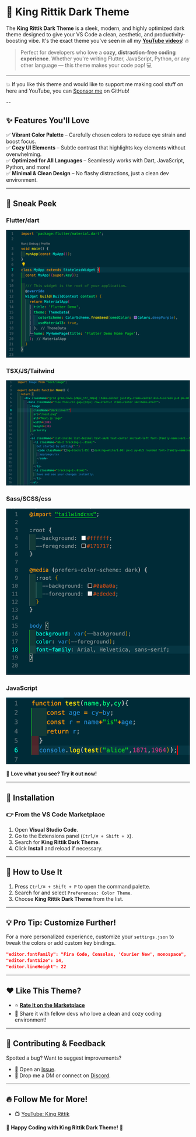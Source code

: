 # 🎨 **King Rittik Dark Theme**

The **King Rittik Dark Theme** is a sleek, modern, and highly optimized dark theme designed to give your VS Code a clean, aesthetic, and productivity-boosting vibe. It's the exact theme you've seen in all my **[YouTube videos](https://www.youtube.com/@king_rittik)**! 🔥

> Perfect for developers who love a **cozy, distraction-free coding experience**. Whether you're writing Flutter, JavaScript, Python, or any other language — this theme makes your code pop! 💻

---

💥 If you like this theme and would like to support me making cool stuff on here and YouTube, you can [Sponsor me](https://github.com/sponsors/RittikSoni) on GitHub!

--

## ✨ **Features You'll Love**

✅ **Vibrant Color Palette** – Carefully chosen colors to reduce eye strain and boost focus.  
✅ **Cozy UI Elements** – Subtle contrast that highlights key elements without overwhelming.  
✅ **Optimized for All Languages** – Seamlessly works with Dart, JavaScript, Python, and more!  
✅ **Minimal & Clean Design** – No flashy distractions, just a clean dev environment.

---

## 📸 **Sneak Peek**

### Flutter/dart

![King Rittik Dark Theme Preview - Flutter/dart](dart_ss.png)

### TSX/JS/Tailwind

![King Rittik Dark Theme Preview - TSX/JS/Tailwind](next_tsx_tailwind.png)

### Sass/SCSS/css

![King Rittik Dark Theme Preview - Sass/SCSS/css](css.png)

### JavaScript

![King Rittik Dark Theme Preview - JavaScript](js.png)

👀 **Love what you see? Try it out now!**

---

## 🚀 **Installation**

### 👉 **From the VS Code Marketplace**

1. Open **Visual Studio Code**.
2. Go to the Extensions panel (`Ctrl/⌘ + Shift + X`).
3. Search for **King Rittik Dark Theme**.
4. Click **Install** and reload if necessary.

---

## 🎯 **How to Use It**

1. Press `Ctrl/⌘ + Shift + P` to open the command palette.
2. Search for and select `Preferences: Color Theme`.
3. Choose **King Rittik Dark Theme** from the list.

---

## 💡 **Pro Tip: Customize Further!**

For a more personalized experience, customize your `settings.json` to tweak the colors or add custom key bindings.

```json
"editor.fontFamily": "Fira Code, Consolas, 'Courier New', monospace",
"editor.fontSize": 14,
"editor.lineHeight": 22
```

---

## ❤️ **Like This Theme?**

- ⭐️ **[Rate It on the Marketplace](http://marketplace.visualstudio.com/items?itemName=KingRittik.rs-dark)**
- 📢 Share it with fellow devs who love a clean and cozy coding environment!

---

## 🤝 **Contributing & Feedback**

Spotted a bug? Want to suggest improvements?

- 🐛 Open an [Issue](https://github.com/RittikSoni/King-Rittik-Dark-Theme/issues).
- 📩 Drop me a DM or connect on [Discord](https://discord.gg/Tmn6BKwSnr).

---

## 🔥 **Follow Me for More!**

- 📺 [YouTube: King Rittik](https://www.youtube.com/@king_rittik?sub_confirmation=1)

🚀 **Happy Coding with King Rittik Dark Theme!** 🚀

